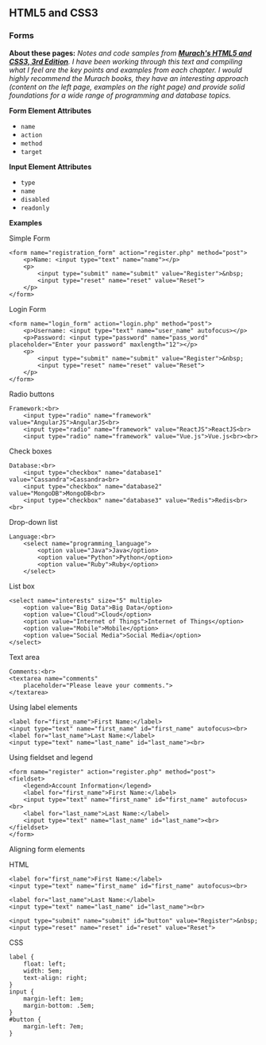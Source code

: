 ## HTML5 and CSS3

### Forms

**About these pages:** *Notes and code samples from **[Murach's HTML5 and CSS3, 3rd Edition](https://www.murach.com/shop/murachs-html5-and-css3-3rd-edition-detail)**. I have been working through this text and compiling what I feel are the key points and examples from each chapter. I would highly recommend the Murach books, they have an interesting approach (content on the left page, examples on the right page) and provide solid foundations for a wide range of programming and database topics.* 

**Form Element Attributes**

- `name`
- `action`
- `method`
- `target`

**Input Element Attributes**

- `type`
- `name`
- `disabled`
- `readonly`

**Examples**

Simple Form

	<form name="registration_form" action="register.php" method="post">
		<p>Name: <input type="text" name="name"></p>
		<p>
			<input type="submit" name="submit" value="Register">&nbsp;
			<input type="reset" name="reset" value="Reset">
		</p>
	</form>

Login Form

	<form name="login_form" action="login.php" method="post">
		<p>Username: <input type="text" name="user_name" autofocus></p>
		<p>Password: <input type="password" name="pass_word" placeholder="Enter your password" maxlength="12"></p>
		<p>
			<input type="submit" name="submit" value="Register">&nbsp;
			<input type="reset" name="reset" value="Reset">
		</p>
	</form>

Radio buttons

	Framework:<br>
		<input type="radio" name="framework" value="AngularJS">AngularJS<br>
		<input type="radio" name="framework" value="ReactJS">ReactJS<br>
		<input type="radio" name="framework" value="Vue.js">Vue.js<br><br>
	

Check boxes

	Database:<br>
		<input type="checkbox" name="database1" value="Cassandra">Cassandra<br>
		<input type="checkbox" name="database2" value="MongoDB">MongoDB<br>
		<input type="checkbox" name="database3" value="Redis">Redis<br><br>

Drop-down list

	Language:<br>
		<select name="programming_language">
			<option value="Java">Java</option>
			<option value="Python">Python</option>
			<option value="Ruby">Ruby</option>
		</select>

List box

	<select name="interests" size="5" multiple>
		<option value="Big Data">Big Data</option>
		<option value="Cloud">Cloud</option>
		<option value="Internet of Things">Internet of Things</option>
		<option value="Mobile">Mobile</option>
		<option value="Social Media">Social Media</option>
	</select>

Text area

	Comments:<br>
	<textarea name="comments"
		placeholder="Please leave your comments.">
	</textarea>

Using label elements

	<label for="first_name">First Name:</label>
	<input type="text" name="first_name" id="first_name" autofocus><br>
	<label for="last_name">Last Name:</label>
	<input type="text" name="last_name" id="last_name"><br>

Using fieldset and legend

	<form name="register" action="register.php" method="post">
	<fieldset>
		<legend>Account Information</legend>
		<label for="first_name">First Name:</label>
		<input type="text" name="first_name" id="first_name" autofocus><br>
		<label for="last_name">Last Name:</label>
		<input type="text" name="last_name" id="last_name"><br>
	</fieldset>
	</form>

Aligning form elements

HTML

	<label for="first_name">First Name:</label>
	<input type="text" name="first_name" id="first_name" autofocus><br>
		
	<label for="last_name">Last Name:</label>
	<input type="text" name="last_name" id="last_name"><br>
	
	<input type="submit" name="submit" id="button" value="Register">&nbsp;
	<input type="reset" name="reset" id="reset" value="Reset">


CSS

	label {
		float: left;
		width: 5em;
		text-align: right;
	}
	input {
		margin-left: 1em;
		margin-bottom: .5em;
	}
	#button {
		margin-left: 7em;
	}